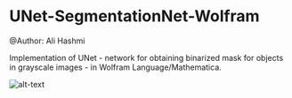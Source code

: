 # UNet-SegmentationNet-Wolfram

@Author: Ali Hashmi

Implementation of UNet - network for obtaining binarized mask for objects in grayscale images - in Wolfram Language/Mathematica.


![alt-text](https://github.com/alihashmiii/UNet-SegmentationNet-Wolfram/blob/master/for%20ReadME/output%20image.png)
